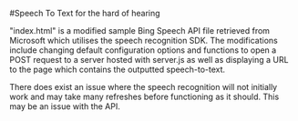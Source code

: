 #Speech To Text for the hard of hearing

"index.html" is a modified sample Bing Speech API file retrieved from Microsoft which utilises the speech recognition SDK.
The modifications include changing default configuration options and functions to open a POST request to a server hosted with server.js
as well as displaying a URL to the page which contains the outputted speech-to-text.


There does exist an issue where the speech recognition will not initially work and may take many refreshes before functioning as it should. This may be an issue with the API.